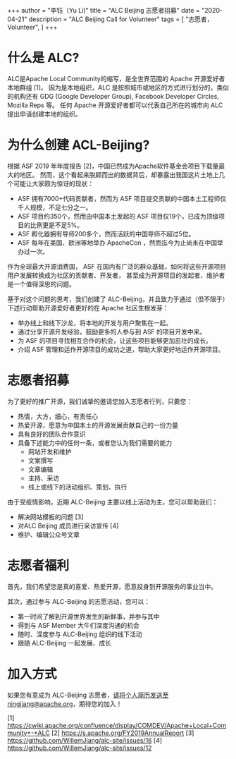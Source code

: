 +++
author = "李钰（Yu Li)"
title = "ALC Beijing 志愿者招募"
date = "2020-04-21"
description = "ALC Beijing Call for Volunteer"
tags = [
    "志愿者，Volunteer",
]
+++

# 什么是 ALC?

ALC是Apache Local Community的缩写，是全世界范围的 Apache 开源爱好者本地群组 [1]。
因为是本地组织，ALC 是按照城市或地区的方式进行划分的，类似的机构还有 GDG (Google Developer Group), Facebook Developer Circles, Mozilla Reps 等。
任何 Apache 开源爱好者都可以代表自己所在的城市向 ALC 提出申请创建本地的组织。

# 为什么创建 ACL-Beijing?

根据 ASF 2019 年年度报告 [2]，中国已然成为Apache软件基金会项目下载量最大的地区。
然而，这个看起来脱颖而出的数据背后，却暴露出我国这片土地上几个可能让大家颇为惊讶的现状：

* ASF 拥有7000+代码贡献者，然而为 ASF 项目提交贡献的中国本土工程师仅千人规模，不足七分之一。
* ASF 项目约350个，然而由中国本土发起的 ASF 项目仅19个，已成为顶级项目的比例更是不足5%。
* ASF 孵化器拥有导师200多个，然而活跃的中国导师不超过5位。
* ASF 每年在美国、欧洲等地举办 ApacheCon ，然而迄今为止尚未在中国举办过一次。

作为全球最大开源消费国， ASF 在国内有广泛的群众基础，如何将这些开源项目用户发展转换成为社区的贡献者、开发者，
甚至成为开源项目的发起者、维护者是一个值得深思的问题。

基于对这个问题的思考，我们创建了 ALC-Beijing，并且致力于通过（但不限于）下述行动帮助开源爱好者更好的在 Apache 社区生根发芽：

* 举办线上和线下沙龙，将本地的开发与用户聚焦在一起。
* 通过分享开源开发经验，鼓励更多的人参与到 ASF 的项目开发中来。
* 为 ASF 的项目寻找相互合作的机会，让这些项目能够更加茁壮的成长。
* 介绍 ASF 管理和运作开源项目的成功之道，帮助大家更好地运作开源项目。

# 志愿者招募

为了更好的推广开源，我们诚挚的邀请您加入志愿者行列，只要您：

* 热情，大方，细心，有责任心
* 热爱开源，愿意为中国本土的开源发展贡献自己的一份力量
* 具有良好的团队合作意识
* 具备下述能力中的任何一条，或者您认为我们需要的能力
  * 网站开发和维护
  * 文案撰写
  * 文章编辑
  * 主持、采访
  * 线上或线下的活动组织、策划、执行

由于受疫情影响，近期 ALC-Beijing 主要以线上活动为主，您可以帮助我们：

* 解决网站模板的问题 [3]
* 对ALC Beijing 成员进行采访宣传 [4]
* 维护、编辑公众号文章

# 志愿者福利

首先，我们希望您是真的喜爱、热爱开源，愿意投身到开源服务的事业当中。

其次，通过参与 ALC-Beijing 的志愿活动，您可以：

* 第一时间了解到开源世界发生的新鲜事，并参与其中
* 得到与 ASF Member 大牛们深度沟通的机会
* 随时、深度参与 ALC-Beijing 组织的线下活动
* 跟随 ALC-Beijing 一起发展、成长

# 加入方式

如果您有意成为 ALC-Beijing 志愿者，请将个人简历发送至ningjiang@apache.org，期待您的加入！

[1] https://cwiki.apache.org/confluence/display/COMDEV/Apache+Local+Community+-+ALC
[2] https://s.apache.org/FY2019AnnualReport
[3] https://github.com/WillemJiang/alc-site/issues/16
[4] https://github.com/WillemJiang/alc-site/issues/12
